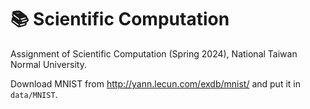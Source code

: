# :books: Scientific Computation
Assignment of Scientific Computation (Spring 2024), National Taiwan Normal University.

Download MNIST from http://yann.lecun.com/exdb/mnist/ and put it in `data/MNIST`.
